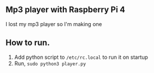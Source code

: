 ## Mp3 player with Raspberry Pi 4

I lost my mp3 player so I'm making one

## How to run.

1. Add python script to `/etc/rc.local` to run it on startup
2. Run, `sudo python3 player.py`

